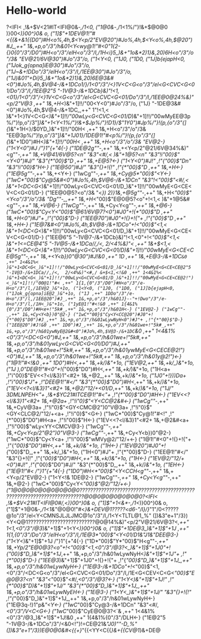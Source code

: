 # Hello-world
?<IFI< ,!&+$V<21#IT<IFI@0&*-,/1<0, ("1@0&*-,/1<1%/"}!&+$@0@0 )}00<_)}00^}0& o, ("1]$"+1DEV@1!"#<{{&+&1{{D0")#H<o%,4h,$<Y<p/2"EV@20")#Jo%,4h,$<Y<o%,4h,$@20")#J_,++" 1&,+p,o"/3"/h&01<Y<wy@1!"#<0"1{2-{}0{0"/3"/D0")#H<o"/3"/elH<o"/3"/l,/1H<i}5_)&+"1o&*2)1}&,20)6H<o"/3"/o"/3& "EV@21/6V@30")#Jo"/3"/o, ("1<Y<0, ("1J0, ("1D0, ("1J]b{ejapH<0, ("1Jok_g{opna]iE@30")#Jo"/3"/o, ("1J~&+!DDo"/3"/elH<o"/3"/l,/1EE@30")#Jo"/3"/o, ("1J)&01"+Di}5_)&+"1o&*2)1}&,20)6E@3&#<0")#Jo%,4h,$V@4-/&+1DCo1/}/1<0"/3"/<}1V<C<G<o"/3"/el<G<CVC<G<01/Do"/3"/l,/1EE@2"5 "-1V@3-/&+1DCb}&)"!<1,<01}/1<0"/3"/<}1V<C<G<o"/3"/el<G<CVC<G<01/Do"/3"/l,/1EE@0@24%&)"<p/2"V@3 ,++" 1&,+H<_)&"+1]!!/"00<Y<0")#Jo"/3"/o, ("1J}  "-1DE@3&#<0")#Jo%,4h,$V@4-/&+1DC_,++" 1"!<1,< )&"+1<}1V<C<G<_)&"+1]!!/"00wLy<G<CVC<G<01/D_)&"+1]!!/"00wMyEE@3p%/"}!p,o"/3"]_)&"+1<Y<1%/"}!&+$Jp%/"}!D1}/$"1Y0")#Jp%/"}!{p,{o"/3"{]{_)&"+1H<}/$0YD_)&"+1]!!/"00H< ,++" 1&,+H<o"/3"/o"/3& "EE@3p%/"}!p,o"/3"]_)&"+1J01}/1DE@1!"#<p%/"}!{p,{o"/3"{]{_)&"+1D0")#H<_)&"+1]!!/"00H< ,++" 1&,+H<o"/3"/o"/3& "EV@2-} ("1<Y<0")#J /"}1"{+"4{-} ("1DE@2g""-_,++" 1&,+<Y<p/2"@21/6V@34%&)"<g""-_,++" 1&,+V@41/6V@5?<n" "&3"<#/,*< )&"+1@5?<n" "&3"!i"00}$"<Y<0")#J/" "&3"{*"00}$"D ,++" 1&,+E@5?<-} ("1<Y<0")#J!" ,!"{*"00}$"Dn" "&3"!i"00}$"H<-} ("1E@50")#J/" "&3"{}+!{!" ,!"{*"00}$"D ,++" 1&,+H<-} ("1E@5g""-_,++" 1&,+<Y<-} ("1wCg""-_,++" 1&,+Cy@5*"00}$"<Y<-} ("1wC*"00}$"Cy@5&#<0")#Jo%,4h,$V@6-/&+1DCn" "&3"!<*"00}$"<#/,*< )&"+1<DC<G<_)&"+1]!!/"00wLy<G<CVC<G<01/D_)&"+1]!!/"00wMyE<G<CE<V<C<G<01/D-} ("1EE@0@5?<o"/3& "<_}) 2)}1&,+@5g""-_,++" 1&,+H<*"00}$"<Y<o"/3"/o"/3& "Dg""-_,++" 1&,+H<*"00}$"E@0@5?<o"+!<1,< )&"+1@5&#<g""-_,++" 1&,+V@6-} ("1wCg""-_,++" 1&,+Cy<Y<g""-_,++" 1&,+@6-} ("1wC*"00}$"Cy<Y<*"00}$"@61/6V@7?<0")#J0"+!{*"00}$"D ,++" 1&,+H<0")#J"+ ,!"{*"00}$"D-} ("1EE@70")#J0"+!{}+!{"+ ,!"{*"00}$"D ,++" 1&,+H<-} ("1E@7&#<0")#Jo%,4h,$V@8-/&+1DCo"+!<*"00}$"<1,< )&"+1<DC<G<_)&"+1]!!/"00wLy<G<CVC<G<01/D_)&"+1]!!/"00wMyE<G<CE<V<C<G<01/D-} ("1EE@6"5 "-1V@7-/&+1DCb}&)"!<1,<0"+!<*"00}$"<1,< )&"+1<=CE@4"5 "-1V@5-/&+1DCa//,/<,  2/<4%&)"< ,++" 1&+$<1,< )&"+1<DC<G<_)&"+1]!!/"00wLy<G<CVC<G<01/D_)&"+1]!!/"00wMyE<G<CE<CE@5g""-_,++" 1&,+<Y<b})0"@30")#J!&0 ,++" 1D ,++" 1&,+E@3-/&+1DC`&0 ,++" 1<4&1%< )&"+1<DC<G<_)&"+1]!!/"00wLy<G<CVC<G<01/D_)&"+1]!!/"00wMyE<G<CE<CE@2"5 "-1V@3-/&+1DCa//,/<,  2/<4%&)"<#,/ &+$<1,<!&0 ,++" 1<4&1%< )&"+1<DC<G<_)&"+1]!!/"00wLy<G<CVC<G<01/D_)&"+1]!!/"00wMyE<G<CE<CE@2!")<_)&"+1]!!/"00@1!"#< ,++" 1{1,{0"/3"/D0")#H<o"/3"/e-H<o"/3"/l,/1EV@2_)&"+1o, ("1<Y<0, ("1J0, ("1D0, ("1J]b{ejapH<0, ("1Jok_g{opna]iE@2_)&"+1o, ("1J ,++" 1DDo"/3"/e-H<o"/3"/l,/1EE@20")#J_,++" 1&,+p,o"/3"/h&01J}--"+!Dwo"/3"/e-H<o"/3"/l,/1H<_)&"+1o, ("1yE@1!"#<!&0 ,++" 1{4&1%{0"/3"/D0")#H<e+!"5k#_,++" 1&,+p,o"/3"/h&01H<-} ("1EV@2-} ("1wCg""-_,++" 1&,+Cy<Y<b})0"@2-} ("1wC*"00}$"Cy<Y<CC@20")#J0"+!{*"00}$"D0")#J_,++" 1&,+p,o"/3"/h&01wLywNyH<0")#J"+ ,!"{*"00}$"D-} ("1EE@20")#J!&0 ,++" 1D0")#J_,++" 1&,+p,o"/3"/h&01we+!"5k#_,++" 1&,+p,o"/3"/h&01ywNyE@2&#<0")#Jo%,4h,$V@3-/&+1DC`&0 ,++" 1<4&1%<0"/3"/<DC<G<0")#J_,++" 1&,+p,o"/3"/h&01we+!"5k#_,++" 1&,+p,o"/3"/h&01ywLy<G<CVC<G<01/D0")#J_,++" 1&,+p,o"/3"/h&01we+!"5k#_,++" 1&,+p,o"/3"/h&01ywMyE<G<CECE@2!")<0")#J_,++" 1&,+p,o"/3"/h&01we+!"5k#_,++" 1&,+p,o"/3"/h&01y@2!")<-} ("1@1!"#<!&0 ,++" 1D0")#H<_,++" 1&,+k/_)&"+1o, ("1EV@2_,++" 1&,+k/_)&"+1o, ("1J ),0"DE@1!"#<0"+!{*"00}$"D0")#H<_,++" 1&,+k/_)&"+1o, ("1H<a+ ,!"i"00}$"EV<<?<l/&3}1"<#2+ 1&,+@2_,++" 1&,+k/_)&"+1o, ("1J0"+!}))Da+ ,!"i"00}$"J"+ ,!"DEE@1!"#</" "&3"{*"00}$"D0")#H<_,++" 1&,+k/_)&"+1o, ("1EV<<?<l/&3}1"<#2+ 1&,+@2/"12/+<01/D_,++" 1&,+k/_)&"+1o, ("1J/" 3DMLNPEH<"+ ,!&+$YC21#ITCE@1!"#<"+ ,!"{*"00}$"D0")#H<-} ("1EV<<?<l/&3}1"<#2+ 1&,+@2a+ ,!"!i"0}$"<Y<CC@2&#<-} ("1wCg""-_,++" 1&,+CyV@3a+ ,!"!i"0}$"<GY<CMC@2")0"V@3a+ ,!"!i"0}$"<GY<CLC@2/"12/+<a+ ,!"!i"0}$"<G<-} ("1wC*"00}$"Cy@1!"#<!" ,!"{*"00}$"D0")#H<a+ ,!"!i"00}$"H<-} ("1EV<<?<l/&3}1"<#2+ 1&,+@2&#<a+ ,!"!i"00}$"wLy<YY<CMCV@3-} ("1wCg""-_,++" 1&,+Cy<Y<p/2"@2")0"V@3-} ("1wCg""-_,++" 1&,+Cy<Y<b})0"@2-} ("1wC*"00}$"Cy<Y<a+ ,!"!i"00}$"wMVy@2/"12/+<-} ("1@1!"#<0"+!{}+!{"+ ,!"{*"00}$"D0")#H<_,++" 1&,+k/_)&"+1o, ("1H<-} ("1EV@20")#J0"+!{*"00}$"D_,++" 1&,+k/_)&"+1o, ("1H<0")#J"+ ,!"{*"00}$"D-} ("1EE@1!"#</" "&3"{}+!{!" ,!"{*"00}$"D0")#H<_,++" 1&,+k/_)&"+1o, ("1H<-} ("1EV@2/"12/+<0")#J!" ,!"{*"00}$"D0")#J/" "&3"{*"00}$"D_,++" 1&,+k/_)&"+1o, ("1EH<-} ("1E@1!"#< /"}1"{+"4{-} ("1D0")#H<*"00}$"<Y<CCH<g""-_,++" 1&,+<Y<p/2"EV@2-} ("1<Y<!& 1DE@2-} ("1wCg""-_,++" 1&,+Cy<Y<g""-_,++" 1&,+@2-} ("1wC*"00}$"Cy<Y<*"00}$"@2/"12/+<-} ("1@0@0@0@0@0@0@0@0????????????????????????????????????????????????????????????????????????@0@0@0@0@0@0@0?<IFI< ,!&+$V<21#IT<IFI@0#/,*<_)}00^}0& o, ("1]$"+1<&*-,/1<_)}00^}0& o, ("1]$"+1@0&*-,/1<1&*"@0@0!"#<*}&+DEV@1?????<d6-"/l}/}*"1"/0<?????@1o"/3"/el<Y<CMNSJLJLJMC@1o"/3"/l,/1<Y<TLTL@1_%" (])&3"e+1"/3})<Y<Q@1?????????????????????????@0@14%&)"<p/2"V@21/6V@3?<_,++" 1<1,<0"/3"/@3_)&"+1]$"+1<Y<_)}00^}0& o, ("1]$"+1DE@3_)&"+1]$"+1J ,++" 1{1,{0"/3"/Do"/3"/elH<o"/3"/l,/1E@3*"00}$"<Y<01/D1&*"J1&*"DEE@3-} ("1<Y<_)&"+1]$"+1J /"}1"{+"4{-} ("1D*"00}$"Y*"00}$"H<g""-_,++" 1&,+Yp/2"E@0@3?<o"+!<*"00}$"<1,<0"/3"/@3?<_)&"+1]$"+1J0"+!{*"00}$"D_)&"+1]$"+1J_,++" 1&,+p,o"/3"/h&01wLywNyH<_)&"+1]$"+1J"+ ,!"{*"00}$"D-} ("1EE@3_)&"+1]$"+1J0"+!{}+!{"+ ,!"{*"00}$"D_)&"+1]$"+1J_,++" 1&,+p,o"/3"/h&01wLywNyH<-} ("1E@3-/&+1DCo"+!<*"00}$"<1,<0"/3"/<DC<G<o"/3"/el<G<CVC<G<01/Do"/3"/l,/1E<G<CEV<C<G<*"00}$"E@0@3?<n" "&3"<*"00}$"<#/,*<0"/3"/@3?<-} ("1<Y<_)&"+1]$"+1J!" ,!"{*"00}$"D_)&"+1]$"+1J/" "&3"{*"00}$"D_)&"+1]$"+1J_,++" 1&,+p,o"/3"/h&01wLywNyEH<-} ("1E@3-} ("1<Y<_)&"+1]$"+1J/" "&3"{}+!{!" ,!"{*"00}$"D_)&"+1]$"+1J_,++" 1&,+p,o"/3"/h&01wLywNyH<-} ("1E@3q-!}1"p&*"<Y<-} ("1wC*"00}$"Cy@3-/&+1DCn" "&3"<#/,*<0"/3"/V<C<G<-} ("1wC*"00}$"CyE@0@3?<`& ,++" 1<4&1%<0"/3"/@3_)&"+1]$"+1J!&0 ,++" 1{4&1%{0"/3"/DLH<-} ("1E@2"5 "-1V@3-/&+1DCo"/3"/<&0<!"}!=CE@21&*"J0)""-D_%" (])&3"e+1"/3})E@0@0&#<{{+}*"{{<YY<C{{*}&+{{CV@1*}&+DE@
